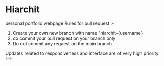 # Hiarchit
personal portfolio webpage
Rules for pull request :-
1) Create your own new branch with name "hiarchit-{username}
2) do commit your pull request on your branch only
3) Do not commit any request on the main branch

Updates related to responsiveness and interface are of very high priority ✨✨
